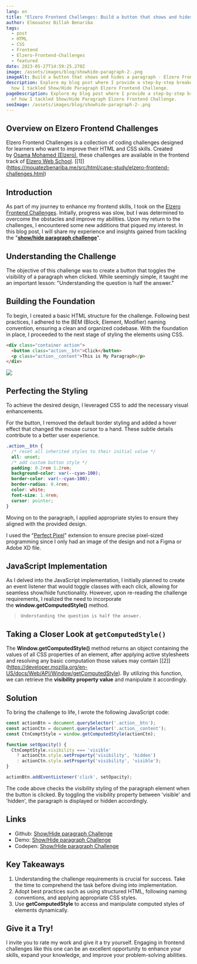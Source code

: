 ```yaml
---
lang: en
title: "Elzero Frontend Challenges: Build a button that shows and hides a paragraph"
author: Elmouatez Billah Benariba
tags:
  - post
  - HTML
  - CSS
  - Frontend
  - Elzero-Frontend-Challenges
  - featured
date: 2023-05-27T14:59:25.270Z
image: /assets/images/blog/showhide-paragraph-2-.png
imageAlt: Build a button that shows and hides a paragraph - Elzero Frontend Challenges
description: Explore my blog post where I provide a step-by-step breakdown of
  how I tackled Show/Hide Paragraph Elzero Frontend Challenge.
pageDescription: Explore my blog post where I provide a step-by-step breakdown
  of how I tackled Show/Hide Paragraph Elzero Frontend Challenge.
seoImage: /assets/images/blog/showhide-paragraph-2-.png
---
```

## Overview on Elzero Frontend Challenges

Elzero Frontend Challenges is a collection of coding challenges designed for learners who want to improve their HTML and CSS skills. Created by [Osama Mohamed (Elzero)](https://twitter.com/Osama_Elzero), these challenges are available in the frontend track of [Elzero Web School](https://elzero.org/tracks/front-end/). [\[1]](https://mouatezbenariba.me/src/html/case-study/elzero-frontend-challenges.html)

## Introduction

As part of my journey to enhance my frontend skills, I took on the [Elzero Frontend Challenges](https://elzero.org/category/challenges/front-end-challenges/). Initially, progress was slow, but I was determined to overcome the obstacles and improve my abilities. Upon my return to the challenges, I encountered some new additions that piqued my interest. In this blog post, I will share my experience and insights gained from tackling the "**[show/hide paragraph challenge](https://elzero.org/frontend-show-hide-paragraph/)**".

## Understanding the Challenge

The objective of this challenge was to create a button that toggles the visibility of a paragraph when clicked. While seemingly simple, it taught me an important lesson: "Understanding the question is half the answer."

## Building the Foundation

To begin, I created a basic HTML structure for the challenge. Following best practices, I adhered to the BEM (Block, Element, Modifier) naming convention, ensuring a clean and organized codebase. With the foundation in place, I proceeded to the next stage of styling the elements using CSS.

```html
<div class="container action">
  <button class="action__btn">Click</button>
  <p class="action__content">This is My Paragraph</p>
</div>
```

![](/assets/images/blog/drawing-2023-05-26-17.05.12.excalidraw.png)

## Perfecting the Styling

To achieve the desired design, I leveraged CSS to add the necessary visual enhancements.

For the button, I removed the default border styling and added a hover effect that changed the mouse cursor to a hand. These subtle details contribute to a better user experience.

```css
.action__btn {
  /* reset all inherited styles to their initial value */
  all: unset;
  /* add custom button style */
  padding: 0.2rem 1.2rem;  
  background-color: var(--cyan-100);
  border-color: var(--cyan-100);
  border-radius: 0.4rem;
  color: white;
  font-size: 1.4rem;
  cursor: pointer;
}
```

Moving on to the paragraph, I applied appropriate styles to ensure they aligned with the provided design.

I used the "[Perfect Pixel](https://chrome.google.com/webstore/detail/perfectpixel-by-welldonec/dkaagdgjmgdmbnecmcefdhjekcoceebi)" extension to ensure precise pixel-sized programming since I only had an image of the design and not a Figma or Adobe XD file.

## JavaScript Implementation

As I delved into the JavaScript implementation, I initially planned to create an event listener that would toggle classes with each click, allowing for seamless show/hide functionality. However, upon re-reading the challenge requirements, I realized the need to incorporate the **window.getComputedStyle()** method.

> `Understanding the question is half the answer.`

## Taking a Closer Look at `getComputedStyle()`

The **Window.getComputedStyle()** method returns an object containing the values of all CSS properties of an element, after applying active stylesheets and resolving any basic computation those values may contain [\[2]](https://developer.mozilla.org/en-US/docs/Web/API/Window/getComputedStyle). By utilizing this function, we can retrieve the **visibility property value** and manipulate it accordingly.

## Solution

To bring the challenge to life, I wrote the following JavaScript code:

```javascript
const actionBtn = document.querySelector('.action__btn');
const actionCtn = document.querySelector('.action__content');
const CtnComptStyle = window.getComputedStyle(actionCtn);

function setOpacity() {
  CtnComptStyle.visibility === 'visible'
    ? actionCtn.style.setProperty('visibility', 'hidden')
    : actionCtn.style.setProperty('visibility', 'visible');
}

actionBtn.addEventListener('click', setOpacity);
```

The code above checks the visibility styling of the paragraph element when the button is clicked. By toggling the visibility property between 'visible' and 'hidden', the paragraph is displayed or hidden accordingly.

## Links

* Github: [Show/Hide paragraph Challenge](https://github.com/mouatezbenariba/Elzero-Frontend-Challenges/tree/main/show-hide-paragraph)
* Demo: [Show/Hide paragraph Challenge](https://mouatezbenariba.github.io/Elzero-Frontend-Challenges/show-hide-paragraph/)
* Codepen: [Show/Hide paragraph Challenge](https://codepen.io/mouatezbenariba/pen/poxBvga)

## Key Takeaways

1. Understanding the challenge requirements is crucial for success. Take the time to comprehend the task before diving into implementation.
2. Adopt best practices such as using structured HTML, following naming conventions, and applying appropriate CSS styles.
3. Use **getComputedStyle** to access and manipulate computed styles of elements dynamically.

## Give it a Try!

I invite you to rate my work and give it a try yourself. Engaging in frontend challenges like this one can be an excellent opportunity to enhance your skills, expand your knowledge, and improve your problem-solving abilities.